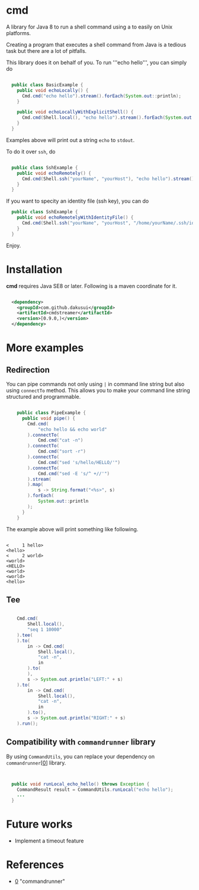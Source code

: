 # cmd

A library for Java 8 to run a shell command using a to easily on Unix platforms. 

Creating a program that executes a shell command from Java is a tedious task but 
there are a lot of pitfalls.

This library does it on behalf of you. To run '''echo hello''', you can simply do

```java

  public class BasicExample {
    public void echoLocally() { 
      Cmd.cmd("echo hello").stream().forEach(System.out::println);
    }

    public void echoLocallyWithExplicitShell() { 
      Cmd.cmd(Shell.local(), "echo hello").stream().forEach(System.out::println);
    }
  }

```

Examples above will print out a string ```echo``` to ```stdout```.

To do it over ```ssh```, do

```java

  public class SshExample {
    public void echoRemotely() { 
      Cmd.cmd(Shell.ssh("yourName", "yourHost"), "echo hello").stream().forEach(System.out::println);
    }
  }
```

If you want to specity an identity file (ssh key), you can do

```java
  public class SshExample {
    public void echoRemotelyWithIdentityFile() { 
      Cmd.cmd(Shell.ssh("yourName", "yourHost", "/home/yourName/.ssh/id_rsa"), "echo hello").connect().forEach(System.out::println);
    }
  }
```

Enjoy.

# Installation

**cmd** requires Java SE8 or later. Following is a maven coordinate for it. 

```xml

  <dependency>
    <groupId>com.github.dakusui</groupId>
    <artifactId>cmdstreamer</artifactId>
    <version>[0.9.0,)</version>
  </dependency>
```

# More examples

## Redirection
You can pipe commands not only using ```|``` in command line string but also using
```connectTo``` method. This allows you to make your command line string 
structured and programmable.

```java

    public class PipeExample {
      public void pipe() {
        Cmd.cmd(
            "echo hello && echo world"
        ).connectTo(
            Cmd.cmd("cat -n")
        ).connectTo(
            Cmd.cmd("sort -r")
        ).connectTo(
            Cmd.cmd("sed 's/hello/HELLO/'")
        ).connectTo(
            Cmd.cmd("sed -E 's/^ +//'")
        ).stream(
        ).map(
            s -> String.format("<%s>", s)
        ).forEach(
            System.out::println
        );
      }
    }

```

The example above will print something like following.

```

<     1	hello>
<hello>
<     2	world>
<world>
<HELLO>
<world>
<world>
<hello>

```
## Tee
```java

    Cmd.cmd(
        Shell.local(),
        "seq 1 10000"
    ).tee(
    ).to(
        in -> Cmd.cmd(
            Shell.local(),
            "cat -n",
            in
        ).to(
        ),
        s -> System.out.println("LEFT:" + s)
    ).to(
        in -> Cmd.cmd(
            Shell.local(),
            "cat -n",
            in
        ).to(),
        s -> System.out.println("RIGHT:" + s)
    ).run();

```

## Compatibility with ```commandrunner``` library
By using ```CommandUtils```, you can replace your dependency on ```commandrunner```[[0]] library.

```java


  public void runLocal_echo_hello() throws Exception {
    CommandResult result = CommandUtils.runLocal("echo hello");
    ...
  }

```

# Future works
* Implement a timeout feature

# References
* [0] "commandrunner"

[0]: https://github.com/xjj59307/commandrunner


